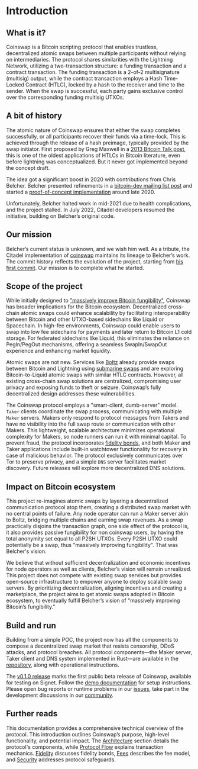 # Introduction

## What is it?
Coinswap is a Bitcoin scripting protocol that enables trustless, decentralized atomic swaps between multiple participants without relying on intermediaries.
The protocol shares similarities with the Lightning Network, utilizing a two-transaction structure: a funding transaction and a contract transaction.
The funding transaction is a 2-of-2 multisignature (multisig) output, while the contract transaction employs a Hash Time-Locked Contract (HTLC),
locked by a hash to the receiver and time to the sender. When the swap is successful, each party gains exclusive control over the corresponding funding
multisig UTXOs.

## A bit of history
The atomic nature of Coinswap ensures that either the swap completes successfully, or all participants recover their funds via a time-lock.
This is achieved through the release of a hash preimage, typically provided by the swap initiator.
First proposed by Greg Maxwell in a [2013 Bitcoin Talk post](https://bitcointalk.org/index.php?topic=321228.0), this is one of the oldest applications of HTLCs in Bitcoin literature, even before lightning was conceptualized. But it never got implemented beyond the concept draft.

The idea got a significant boost in 2020 with contributions from Chris Belcher. Belcher presented refinements in a [bitcoin-dev mailing list post](https://gnusha.org/pi/bitcoindev/be095fe7-77ca-f471-43e4-981076f48ed2@riseup.net/) and started a [proof-of-concept implementation](https://github.com/bitcoin-teleport/teleport-transactions) around late 2020.

Unfortunately, Belcher halted work in mid-2021 due to health complications, and the project stalled. In July 2022, Citadel developers resumed the initiative, building on Belcher’s original code.

## Our mission
Belcher’s current status is unknown, and we wish him well. As a tribute, the Citadel implementation of [coinswap](https://github.com/citadel-tech/coinswap)
maintains its lineage to Belcher’s work. The commit history reflects the evolution of the project, starting from [his first commit](https://github.com/bitcoin-teleport/teleport-transactions/tree/9d1ba50ce7a9dca4f1470a555eb32615a8360513). Our mission is to complete what he started.


## Scope of the project
While initially designed to ["massively improve Bitcoin fungibility"](https://gist.github.com/chris-belcher/9144bd57a91c194e332fb5ca371d0964), Coinswap has broader implications for the
Bitcoin ecosystem. Decentralized cross-chain atomic swaps could enhance scalability by facilitating interoperability between Bitcoin and other UTXO-based sidechains like
Liquid or Spacechain. In high-fee environments, Coinswap could enable users to swap into low fee sidechains for payments and later return to Bitcoin L1 cold storage. For federated sidechains like Liquid, this eliminates the reliance on PegIn/PegOut mechanisms, offering a seamless SwapIn/SwapOut experience and enhancing market liquidity.

Atomic swaps are not new. Services like [Boltz](https://boltz.exchange/) already provide swaps between Bitcoin and Lightning using [submarine swaps](https://docs.lightning.engineering/the-lightning-network/multihop-payments/understanding-submarine-swaps) and are exploring Bitcoin-to-Liquid atomic swaps with similar HTLC contracts. However, all existing cross-chain swap solutions are centralized, compromising user privacy and exposing funds to theft or seizure. Coinswap’s fully decentralized design addresses these vulnerabilities.

The Coinswap protocol employs a "smart-client, dumb-server" model. `Taker` clients coordinate the swap process, communicating with multiple `Maker` servers. Makers only respond to protocol messages from Takers and have no visibility into the full swap route or communication with other Makers. This lightweight, scalable architecture minimizes operational complexity for Makers, so node runners can run it with minimal capital. To prevent fraud, the protocol incorporates [fidelity bonds](/v1/4_fidelity.md), and both Maker and Taker applications include built-in watchtower functionality for recovery in case of malicious behavior. The protocol exclusively communicates over Tor to preserve privacy, and a simple `DNS` server facilitates market discovery. Future releases will explore more decentralized DNS solutions.

## Impact on Bitcoin ecosystem
This project re-imagines atomic swaps by layering a decentralized communication protocol atop them, creating a distributed swap market with no central points of failure. Any node operator can run a Maker server akin to Boltz, bridging multiple chains and earning swap revenues. As a swap practically disjoins the transaction graph, one side effect of the protocol is, it also provides passive fungibility for non coinswap users, by having the total anonymity set equal to all P2SH UTXOs. Every P2SH UTXO could potentially be a swap, thus "massively improving fungibility". That was Belcher's vision.

We believe that without sufficient decentralization and economic incentives for node operators as well as clients, Belcher’s vision will remain unrealized. This project does not compete with existing swap services but provides open-source infrastructure to empower anyone to deploy scalable swap servers. By prioritizing decentralization, aligning incentives and creating a marketplace, the project aims to get atomic swaps adopted in Bitcoin ecosystem, to eventually fulfill Belcher’s vision of "massively improving Bitcoin’s fungibility."

## Build and run
Building from a simple POC, the project now has all the components to compose a decentralized swap market that resists censorship, DDoS attacks, and protocol breaches. All protocol components—the Maker server, Taker client and DNS system implemented in Rust—are available in the [repository](https://github.com/citadel-tech/coinswap), along with operational instructions.

The [v0.1.0 release](#) marks the first public beta release of Coinswap, available for testing on Signet. Follow the [demo documentation](#) for setup instructions. Please open bug reports or runtime problems in our [issues](https://github.com/citadel-tech/coinswap/issues), take part in the development discussions in our [community](https://discord.gg/7zsry4sbdK).

## Further reads
This documentation provides a comprehensive technical overview of the protocol. This introduction outlines Coinswap’s purpose, high-level functionality, and potential impact. The [Architecture](./1_architecture.md) section details the protocol's components, while [Protocol Flow](./3_protocol-flow.md) explains transaction mechanics. [Fidelity](./4_fidelity.md) discusses fidelity bonds, [Fees](./5_fees.md) describes the fee model, and [Security](./6_security.md) addresses protocol safeguards.